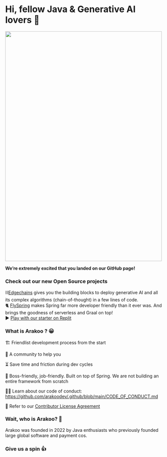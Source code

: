 # Hi, fellow Java & Generative AI lovers 👋

<img src="https://user-images.githubusercontent.com/76883/209828894-23e67fee-f28e-4f34-8966-75e7cf794d2c.png" width="499" height="730">



<!-- ![An illustration showing a space kitty dreaming of exploring new worlds with Arakoo](https://raw.githubusercontent.com/Arakoohq/.github/master/profile/static/Arakoo-github-banner.png)
 -->
**We’re extremely excited that you landed on our GitHub page!**  
 
### Check out our new Open Source projects

⛓️[Edgechains](https://github.com/arakoodev/edgechains) gives you the building blocks to deploy generative AI and all its complex algorithms (chain-of-thought) in a few lines of code.   
🐈 [FlySpring](https://github.com/arakoodev/FlySpring) makes Spring far more developer friendly than it ever was. And brings the goodness of serverless and Graal on top!    
  ▶ [Play with our starter on Replit](https://replit.com/@arakoodev/starter)
  
  
 

### What is Arakoo ? 😀

🏗 Friendlist development process from the start

🤝 A community to help you

⏳ Save time and friction during dev cycles

🧰 Boss-friendly, job-friendly. Built on top of Spring. We are not building an entire framework from scratch

🧑‍💻 Learn about our code of conduct: https://github.com/arakoodev/.github/blob/main/CODE_OF_CONDUCT.md  

📜 Refer to our [Contributor License Agreement](https://github.com/arakoodev/.github/blob/main/CLA.md) 

### Wait, who is Arakoo? 🤔

Arakoo was founded in 2022 by Java enthusiasts who previously founded large global software and payment cos.


### Give us a spin 👍


<!--
❇️ Get started with Arakoo for free: https://console.Arakoo.com/signup

🧑‍💻 Learn how it works: https://Arakoo.com/docs/

🧑‍🏫 Learn more about Policy as Code: https://Arakoo.com/policy-as-code/

🕵️ Explore the Arakoo platform: https://Arakoo.com/platform/ -->

